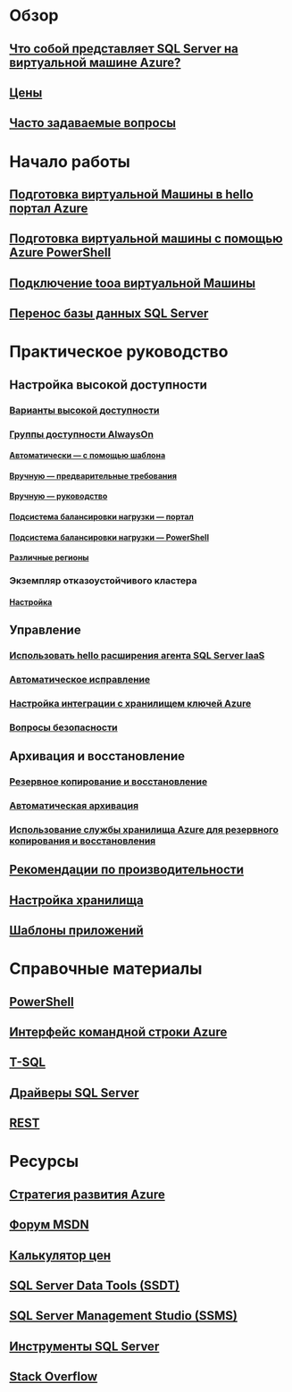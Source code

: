 # Обзор
## [Что собой представляет SQL Server на виртуальной машине Azure?](virtual-machines-windows-sql-server-iaas-overview.md) 
## [Цены](virtual-machines-windows-sql-server-pricing-guidance.md)
## [Часто задаваемые вопросы](virtual-machines-windows-sql-server-iaas-faq.md)
 
# Начало работы
## [Подготовка виртуальной Машины в hello портал Azure](virtual-machines-windows-portal-sql-server-provision.md)
## [Подготовка виртуальной машины с помощью Azure PowerShell](virtual-machines-windows-ps-sql-create.md)
## [Подключение tooa виртуальной Машины](virtual-machines-windows-sql-connect.md)
## [Перенос базы данных SQL Server](virtual-machines-windows-migrate-sql.md)

# Практическое руководство
## Настройка высокой доступности
### [Варианты высокой доступности](virtual-machines-windows-sql-high-availability-dr.md) 
### [Группы доступности AlwaysOn](virtual-machines-windows-portal-sql-availability-group-overview.md)
#### [Автоматически — с помощью шаблона](virtual-machines-windows-portal-sql-alwayson-availability-groups.md)
#### [Вручную — предварительные требования](virtual-machines-windows-portal-sql-availability-group-prereq.md)
#### [Вручную — руководство](virtual-machines-windows-portal-sql-availability-group-tutorial.md)
#### [Подсистема балансировки нагрузки — портал](virtual-machines-windows-portal-sql-alwayson-int-listener.md)
#### [Подсистема балансировки нагрузки — PowerShell](virtual-machines-windows-portal-sql-ps-alwayson-int-listener.md)
#### [Различные регионы](virtual-machines-windows-portal-sql-availability-group-dr.md)
### Экземпляр отказоустойчивого кластера
#### [Настройка](virtual-machines-windows-portal-sql-create-failover-cluster.md)

## Управление
### [Использовать hello расширения агента SQL Server IaaS](virtual-machines-windows-sql-server-agent-extension.md)
### [Автоматическое исправление](virtual-machines-windows-sql-automated-patching.md)
### [Настройка интеграции с хранилищем ключей Azure](virtual-machines-windows-ps-sql-keyvault.md)
### [Вопросы безопасности](virtual-machines-windows-sql-security.md)
## Архивация и восстановление
### [Резервное копирование и восстановление](virtual-machines-windows-sql-backup-recovery.md)
### [Автоматическая архивация](virtual-machines-windows-sql-automated-backup.md)
### [Использование службы хранилища Azure для резервного копирования и восстановления](virtual-machines-windows-use-storage-sql-server-backup-restore.md)
## [Рекомендации по производительности](virtual-machines-windows-sql-performance.md)
## [Настройка хранилища](virtual-machines-windows-sql-server-storage-configuration.md)
## [Шаблоны приложений](virtual-machines-windows-sql-server-app-patterns-dev-strategies.md)

# Справочные материалы
## [PowerShell](/powershell/azure/overview)
## [Интерфейс командной строки Azure](/cli/azure/)
## [T-SQL](https://msdn.microsoft.com/library/azure/bb510741.aspx)
## [Драйверы SQL Server](https://msdn.microsoft.com/library/mt654049.aspx)
## [REST](/rest/api/)

# Ресурсы
## [Стратегия развития Azure](https://azure.microsoft.com/roadmap/?category=compute)
## [Форум MSDN](https://social.msdn.microsoft.com/Forums/en-US/home?forum=WAVirtualMachinesforWindows&filter=alltypes&brandIgnore=True&sort=relevancedesc&searchTerm=SQL+Server)
## [Калькулятор цен](https://azure.microsoft.com/pricing/calculator/)
## [SQL Server Data Tools (SSDT)](https://msdn.microsoft.com/library/mt204009.aspx)
## [SQL Server Management Studio (SSMS)](https://msdn.microsoft.com/library/mt238290.aspx)
## [Инструменты SQL Server](https://msdn.microsoft.com/library/mt238365.aspx)
## [Stack Overflow](http://stackoverflow.com/search?q=%5Bazure-virtual-machine%5D+sql+server)

